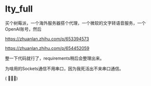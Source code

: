 # lty_full

买个树莓派，一个海外服务器搭个代理，一个微软的文字转语音服务，一个OpenAI账号，然后

https://zhuanlan.zhihu.com/p/653394573

https://zhuanlan.zhihu.com/p/654452059

整一下代码就行了，requirements稍后会整理出来。

为啥用的Sockets通信不用串口，因为我死活出不来串口通信。

( ﾟ∀。)
